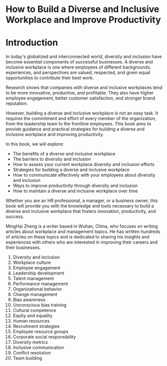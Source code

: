 # How to Build a Diverse and Inclusive Workplace and Improve Productivity

# Introduction

In today's globalized and interconnected world, diversity and inclusion have become essential components of successful businesses. A diverse and inclusive workplace is one where employees of different backgrounds, experiences, and perspectives are valued, respected, and given equal opportunities to contribute their best work.

Research shows that companies with diverse and inclusive workplaces tend to be more innovative, productive, and profitable. They also have higher employee engagement, better customer satisfaction, and stronger brand reputation.

However, building a diverse and inclusive workplace is not an easy task. It requires the commitment and effort of every member of the organization, from the leadership team to the frontline employees. This book aims to provide guidance and practical strategies for building a diverse and inclusive workplace and improving productivity.

In this book, we will explore:

* The benefits of a diverse and inclusive workplace
* The barriers to diversity and inclusion
* How to assess your current workplace diversity and inclusion efforts
* Strategies for building a diverse and inclusive workplace
* How to communicate effectively with your employees about diversity and inclusion
* Ways to improve productivity through diversity and inclusion
* How to maintain a diverse and inclusive workplace over time

Whether you are an HR professional, a manager, or a business owner, this book will provide you with the knowledge and tools necessary to build a diverse and inclusive workplace that fosters innovation, productivity, and success.

MingHai Zheng is a writer based in Wuhan, China, who focuses on writing articles about workplace and management topics. He has written hundreds of articles on these topics and is dedicated to sharing his insights and experiences with others who are interested in improving their careers and their businesses.



1. Diversity and inclusion
2. Workplace culture
3. Employee engagement
4. Leadership development
5. Talent management
6. Performance management
7. Organizational behavior
8. Change management
9. Bias awareness
10. Unconscious bias training
11. Cultural competence
12. Equity and equality
13. Human resources
14. Recruitment strategies
15. Employee resource groups
16. Corporate social responsibility
17. Diversity metrics
18. Inclusive communication
19. Conflict resolution
20. Team building


